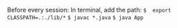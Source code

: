 Before every session:
In terminal, add the path:
`$  export CLASSPATH=.:./lib/*`
`$ javac *.java`
`$ java App`



